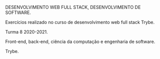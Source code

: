 DESENVOLVIMENTO WEB FULL STACK,
DESENVOLVIMENTO DE SOFTWARE.

Exercícios realizado no curso de desenvolvimento web full stack Trybe.

Turma 8 2020-2021. 

Front-end, back-end, ciência da computação e engenharia de software. 

Trybe.
